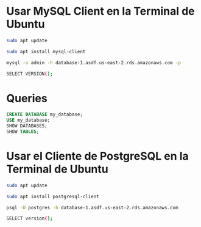 # Usar MySQL Client en la Terminal de Ubuntu

```sh
sudo apt update

sudo apt install mysql-client

mysql -u admin -h database-1.asdf.us-east-2.rds.amazonaws.com -p

SELECT VERSION();
```

# Queries

```sql
CREATE DATABASE my_database;
USE my_database;
SHOW DATABASES;
SHOW TABLES;

```

# Usar el Cliente de PostgreSQL en la Terminal de Ubuntu

```sh
sudo apt update

sudo apt install postgresql-client

psql -U postgres -h database-1.asdf.us-east-2.rds.amazonaws.com

SELECT version();
```

